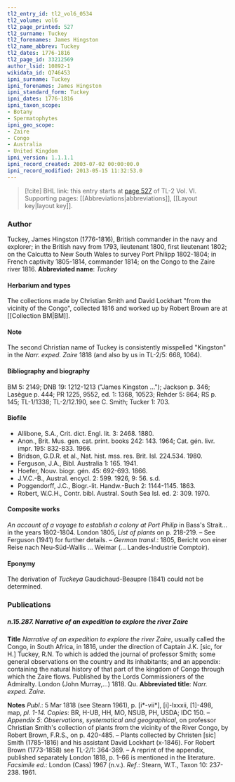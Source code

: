 ```yaml
---
tl2_entry_id: tl2_vol6_0534
tl2_volume: vol6
tl2_page_printed: 527
tl2_surname: Tuckey
tl2_forenames: James Hingston
tl2_name_abbrev: Tuckey
tl2_dates: 1776-1816
tl2_page_id: 33212569
author_lsid: 10892-1
wikidata_id: Q746453
ipni_surname: Tuckey
ipni_forenames: James Hingston
ipni_standard_form: Tuckey
ipni_dates: 1776-1816
ipni_taxon_scope: 
- Botany
- Spermatophytes
ipni_geo_scope: 
- Zaire
- Congo
- Australia
- United Kingdom
ipni_version: 1.1.1.1
ipni_record_created: 2003-07-02 00:00:00.0
ipni_record_modified: 2013-05-15 11:32:53.0
---
```



> [!cite] BHL link: this entry starts at [page 527](https://www.biodiversitylibrary.org/page/33212569) of TL-2 Vol. VI.
> Supporting pages: [[Abbreviations|abbreviations]], [[Layout key|layout key]].

### Author

Tuckey, James Hingston (1776-1816), British commander in the navy and explorer; in the British navy from 1793, lieutenant 1800, first lieutenant 1802; on the Calcutta to New South Wales to survey Port Philipp 1802-1804; in French captivity 1805-1814, commander 1814; on the Congo to the Zaire river 1816. 
**Abbreviated name**: *Tuckey*

#### Herbarium and types

The collections made by Christian Smith and David Lockhart "from the vicinity of the Congo", collected 1816 and worked up by Robert Brown are at [[Collection BM|BM]].

#### Note

The second Christian name of Tuckey is consistently misspelled "Kingston" in the *Narr. exped. Zaire* 1818 (and also by us in TL-2/5: 668, 1064).

#### Bibliography and biography

BM 5: 2149; DNB 19: 1212-1213 ("James Kingston ..."); Jackson p. 346; Lasègue p. 444; PR 1225, 9552, ed. 1: 1368, 10523; Rehder 5: 864; RS p. 145; TL-1/1338; TL-2/12.190, see C. Smith; Tucker 1: 703.

#### Biofile

- Allibone, S.A., Crit. dict. Engl. lit. 3: 2468. 1880.
- Anon., Brit. Mus. gen. cat. print. books 242: 143. 1964; Cat. gén. livr. impr. 195: 832-833. 1966.
- Bridson, G.D.R. et al., Nat. hist. mss. res. Brit. Isl. 224.534. 1980.
- Ferguson, J.A., Bibl. Australia 1: 165. 1941.
- Hoefer, Nouv. biogr. gén. 45: 692-693. 1866.
- J.V.C.-B., Austral. encycl. 2: 599. 1926, 9: 56. s.d.
- Poggendorff, J.C., Biogr.-lit. Handw.-Buch 2: 1144-1145. 1863.
- Robert, W.C.H., Contr. bibl. Austral. South Sea Isl. ed. 2: 309. 1970.

#### Composite works

*An account of a voyage to establish a colony at Port Philip* in Bass's Strait... in the years 1802-1804. London 1805, *List of plants* on p. 218-219. – See Ferguson (1941) for further details. – *German transl*.: 1805, Bericht von einer Reise nach Neu-Süd-Wallis ... Weimar (... Landes-Industrie Comptoir).

#### Eponymy

The derivation of *Tuckeya* Gaudichaud-Beaupre (1841) could not be determined.

### Publications

##### n.15.287. Narrative of an expedition to explore the river Zaire

**Title**
*Narrative of an expedition to explore the river Zaire*, usually called the Congo, in South Africa, in 1816, under the direction of Captain J.K. \[sic, for H.\] Tuckey, R.N. To which is added the journal of professor Smith; some general observations on the country and its inhabitants; and an appendix: containing the natural history of that part of the kingdom of Congo through which the Zaire flows. Published by the Lords Commissioners of the Admiralty. London (John Murray,...) 1818. Qu.
**Abbreviated title**: *Narr. exped. Zaire*.

**Notes**
*Publ*.: 5 Mar 1818 (see Stearn 1961), p. \[i\*-vii\*\], \[i\]-lxxxii, \[1\]-498, map, *pl. 1-14. Copies*: BR, H-UB, HH, MO, NSUB, PH, USDA; IDC 150. – *Appendix 5*: *Observations, systematical and geographical*, on professor Christian Smith's collection of plants from the vicinity of the River Congo, by Robert Brown, F.R.S., on p. 420-485. – Plants collected by Christen \[sic\] Smith (1785-1816) and his assistant David Lockhart (x-1846). For Robert Brown (1773-1858) see TL-2/1: 364-369. – A reprint of the appendix, published separately London 1818, p. 1-66 is mentioned in the literature.
*Facsimile ed*.: London (Cass) 1967 (n.v.).
*Ref*.: Stearn, W.T., Taxon 10: 237-238. 1961.


